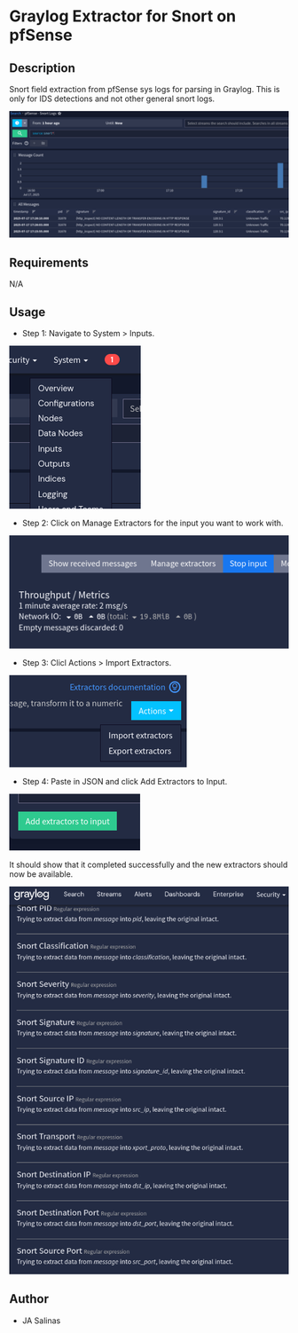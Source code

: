 # Graylog Extractor for Snort on pfSense

## Description
Snort field extraction from pfSense sys logs for parsing in Graylog. This is only for IDS detections and not other general snort logs.

![Graylog Example Image](./img/example.png)

## Requirements
N/A

## Usage
- Step 1: Navigate to System > Inputs.

![Step 1](./img/step1.png)
- Step 2: Click on Manage Extractors for the input you want to work with.

![Step 2](./img/step2.png)
- Step 3: Clicl Actions > Import Extractors.

![Step 3](./img/step3.png)
- Step 4: Paste in JSON and click Add Extractors to Input.

![Step 4](./img/step4.png)

It should show that it completed successfully and the new extractors should now be available.

![Last](./img/last.png)

## Author
* JA Salinas
